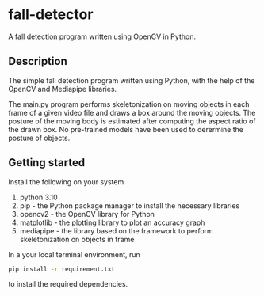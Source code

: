 # fall-detector
A fall detection program written using OpenCV in Python.

## Description
The simple fall detection program written using Python, with the help of the OpenCV and Mediapipe libraries. 

The main.py program performs skeletonization on moving objects in each frame of a given video file and draws a box around the moving objects. 
The posture of the moving body is estimated after computing the aspect ratio of the drawn box. No pre-trained models have been used to derermine the posture of objects.

## Getting started
Install the following on your system
1. python 3.10
2. pip - the Python package manager to install the necessary libraries
3. opencv2 - the OpenCV library for Python
4. matplotlib - the plotting library to plot an accuracy graph
5. mediapipe - the library based on the framework to perform skeletonization on objects in frame

In a your local terminal environment, run 
```bash
pip install -r requirement.txt
```
to install the required dependencies.